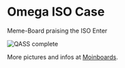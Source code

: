 # Omega ISO Case

Meme-Board praising the ISO Enter

![QASS complete](https://moinboards.de/projects/img/qass14.jpg)

More pictures and infos at [Moinboards](https://moinboards.de/projects/isoding/).
